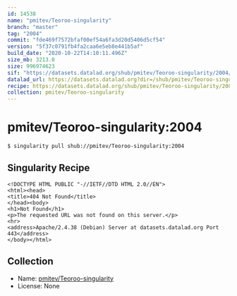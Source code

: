 ```yaml
---
id: 14538
name: "pmitev/Teoroo-singularity"
branch: "master"
tag: "2004"
commit: "fde469f7572bfaf00ef54a6fa3d20d5406d5cf54"
version: "5f37c0791fb4fa2caa6e5eb8e441b5af"
build_date: "2020-10-22T14:10:11.496Z"
size_mb: 3213.0
size: 996974623
sif: "https://datasets.datalad.org/shub/pmitev/Teoroo-singularity/2004/2020-10-22-fde469f7-5f37c079/5f37c0791fb4fa2caa6e5eb8e441b5af.sif"
datalad_url: https://datasets.datalad.org?dir=/shub/pmitev/Teoroo-singularity/2004/2020-10-22-fde469f7-5f37c079/
recipe: https://datasets.datalad.org/shub/pmitev/Teoroo-singularity/2004/2020-10-22-fde469f7-5f37c079/Singularity
collection: pmitev/Teoroo-singularity
---
```


# pmitev/Teoroo-singularity:2004

```bash
$ singularity pull shub://pmitev/Teoroo-singularity:2004
```

## Singularity Recipe

```singularity
<!DOCTYPE HTML PUBLIC "-//IETF//DTD HTML 2.0//EN">
<html><head>
<title>404 Not Found</title>
</head><body>
<h1>Not Found</h1>
<p>The requested URL was not found on this server.</p>
<hr>
<address>Apache/2.4.38 (Debian) Server at datasets.datalad.org Port 443</address>
</body></html>
```

## Collection

 - Name: [pmitev/Teoroo-singularity](https://github.com/pmitev/Teoroo-singularity)
 - License: None


